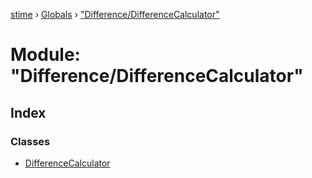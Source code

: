 [stime](../README.md) › [Globals](../globals.md) › ["Difference/DifferenceCalculator"](_difference_differencecalculator_.md)

# Module: "Difference/DifferenceCalculator"

## Index

### Classes

* [DifferenceCalculator](../classes/_difference_differencecalculator_.differencecalculator.md)
